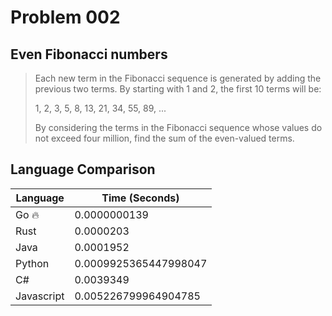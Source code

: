 # Problem 002

## Even Fibonacci numbers

>Each new term in the Fibonacci sequence is generated by adding the previous two terms. By starting with 1 and 2, the first 10 terms will be:
>
>1, 2, 3, 5, 8, 13, 21, 34, 55, 89, ...
>
>By considering the terms in the Fibonacci sequence whose values do not exceed four million, find the sum of the even-valued terms.

## Language Comparison

| Language   | Time (Seconds)        |
| ---------- | --------------------- |
| Go 🔥      | 0.0000000139          |
| Rust       | 0.0000203             |
| Java       | 0.0001952             |
| Python     | 0.0009925365447998047 |
| C#         | 0.0039349             |
| Javascript | 0.005226799964904785  |
